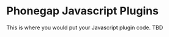 Phonegap Javascript Plugins
=============================================================
This is where you would put your Javascript plugin code. TBD